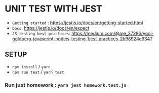 # UNIT TEST WITH JEST

* `Getting started` : https://jestjs.io/docs/en/getting-started.html
* `Docs`: https://jestjs.io/docs/en/expect
* `JS testing best practices`: https://medium.com/@me_37286/yoni-goldberg-javascript-nodejs-testing-best-practices-2b98924c9347

## SETUP
* `npm install` / `yarn`
* `npm run test` / `yarn test`

### Run just homework : `yarn jest homework.test.js   `
